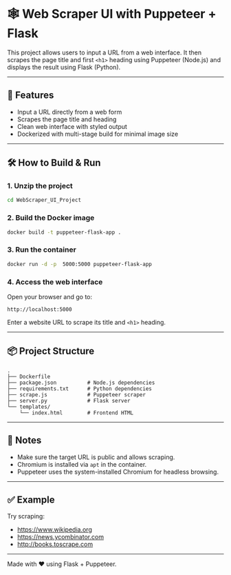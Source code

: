 
# 🕸️ Web Scraper UI with Puppeteer + Flask

This project allows users to input a URL from a web interface. It then scrapes the page title and first `<h1>` heading using Puppeteer (Node.js) and displays the result using Flask (Python).

---

## 🚀 Features

- Input a URL directly from a web form
- Scrapes the page title and heading
- Clean web interface with styled output
- Dockerized with multi-stage build for minimal image size

---

## 🛠️ How to Build & Run

### 1. Unzip the project

```bash
cd WebScraper_UI_Project
```

### 2. Build the Docker image

```bash
docker build -t puppeteer-flask-app .
```

### 3. Run the container

```bash
docker run -d -p  5000:5000 puppeteer-flask-app
```

### 4. Access the web interface

Open your browser and go to:

```
http://localhost:5000
```

Enter a website URL to scrape its title and `<h1>` heading.

---

## 📦 Project Structure

```
.
├── Dockerfile
├── package.json          # Node.js dependencies
├── requirements.txt      # Python dependencies
├── scrape.js             # Puppeteer scraper
├── server.py             # Flask server
└── templates/
    └── index.html        # Frontend HTML
```

---

## 🧠 Notes

- Make sure the target URL is public and allows scraping.
- Chromium is installed via `apt` in the container.
- Puppeteer uses the system-installed Chromium for headless browsing.

---

## ✅ Example

Try scraping:

- https://www.wikipedia.org
- https://news.ycombinator.com
- http://books.toscrape.com

---

Made with ❤️ using Flask + Puppeteer.
